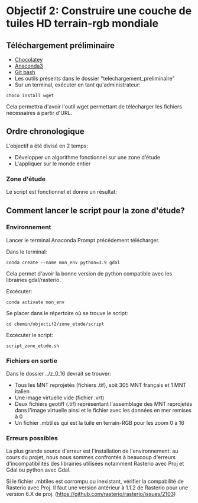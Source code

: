 # Objectif 2: Construire une couche de tuiles HD terrain-rgb mondiale
## Téléchargement préliminaire
* [Chocolatey](https://chocolatey.org/install#individual)
* [Anaconda3](https://www.anaconda.com/download)
* [Git bash](https://gitforwindows.org/)
* Les outils présents dans le dossier "telechargement_preliminaire"
* Sur un terminal, exécuter en tant qu'administrateur:

```
choco install wget
```
Cela permettra d'avoir l'outil wget permettant de télécharger les fichiers nécessaires à partir d'URL.

## Ordre chronologique
L'objectif a été divisé en 2 temps: 
* Développer un algorithme fonctionnel sur une zone d'étude
* L'appliquer sur le monde entier

### Zone d'étude
Le script est fonctionnel et donne un résultat: 

## Comment lancer le script pour la zone d'étude?

### Environnement 
Lancer le terminal Anaconda Prompt précédement télécharger.

Dans le terminal: 
```
conda create --name mon_env python=3.9 gdal
```
Cela permet d'avoir la bonne version de python compatible avec les librairies gdal/rasterio.

Excécuter:
```
conda activate mon_env 
```
Se placer dans le répertoire où se trouve le script:
```
cd chemin/objectif2/zone_etude/script
```
Excécuter le script:
```
script_zone_etude.sh
```

### Fichiers en sortie
Dans le dossier ../z_0_16 devrait se trouver:
* Tous les MNT reprojetés (fichiers .tif), soit 305 MNT français et 1 MNT italien
* Une image virtuelle vide (fichier .vrt)
* Deux fichiers geotiff (.tif) représentant l'assemblage des MNT reprojetés dans l'image virtuelle ainsi et le fichier avec les données en mer remises à 0
* Un fichier .mbtiles qui est la tuile en terrain-RGB pour les zoom 0 à 16

### Erreurs possibles
La plus grande source d'erreur est l'installation de l'environnement: au cours du projet, nous nous sommes confrontés à beaucoup d'erreurs d'incompatibilités des librairies utilisées notamment Rasterio avec Proj et Gdal ou python avec Gdal.

Si le fichier .mbtiles est corrompu ou inexistant, vérifier la compabilité de Rasterio avec Proj. Il faut une version antérieur à 1.1.2 de Rasterio pour une version 6.X de proj. (https://github.com/rasterio/rasterio/issues/2103)
